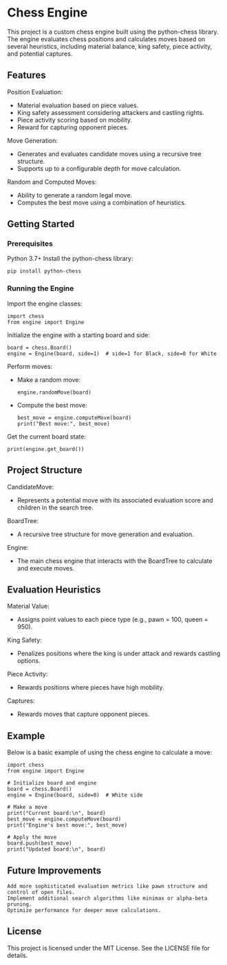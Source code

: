 # Chess Engine

This project is a custom chess engine built using the python-chess library. The engine evaluates chess positions and calculates moves based on several heuristics, including material balance, king safety, piece activity, and potential captures.
## Features

  Position Evaluation:
  - Material evaluation based on piece values.
  - King safety assessment considering attackers and castling rights.
  - Piece activity scoring based on mobility.
  - Reward for capturing opponent pieces.

  Move Generation:
  - Generates and evaluates candidate moves using a recursive tree structure.
  - Supports up to a configurable depth for move calculation.

  Random and Computed Moves:
  - Ability to generate a random legal move.
  - Computes the best move using a combination of heuristics.

## Getting Started
### Prerequisites

Python 3.7+
Install the python-chess library:

    pip install python-chess

### Running the Engine

Import the engine classes:

    import chess
    from engine import Engine

Initialize the engine with a starting board and side:

    board = chess.Board()
    engine = Engine(board, side=1)  # side=1 for Black, side=0 for White

Perform moves:

- Make a random move:

      engine.randomMove(board)

- Compute the best move:

      best_move = engine.computeMove(board)
      print("Best move:", best_move)

Get the current board state:

    print(engine.get_board())

## Project Structure
CandidateMove: 
- Represents a potential move with its associated evaluation score and children in the search tree.

BoardTree: 
- A recursive tree structure for move generation and evaluation.

Engine: 
- The main chess engine that interacts with the BoardTree to calculate and execute moves.

## Evaluation Heuristics

Material Value: 
- Assigns point values to each piece type (e.g., pawn = 100, queen = 950).

King Safety: 
- Penalizes positions where the king is under attack and rewards castling options.

Piece Activity: 
- Rewards positions where pieces have high mobility.

Captures: 
- Rewards moves that capture opponent pieces.

## Example

Below is a basic example of using the chess engine to calculate a move:

    import chess
    from engine import Engine
    
    # Initialize board and engine
    board = chess.Board()
    engine = Engine(board, side=0)  # White side
    
    # Make a move
    print("Current board:\n", board)
    best_move = engine.computeMove(board)
    print("Engine's best move:", best_move)
    
    # Apply the move
    board.push(best_move)
    print("Updated board:\n", board)

## Future Improvements

    Add more sophisticated evaluation metrics like pawn structure and control of open files.
    Implement additional search algorithms like minimax or alpha-beta pruning.
    Optimize performance for deeper move calculations.

## License

This project is licensed under the MIT License. See the LICENSE file for details.
